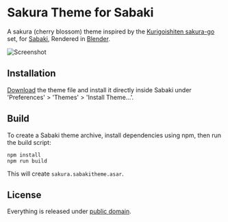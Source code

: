 # Sakura Theme for Sabaki

A sakura (cherry blossom) theme inspired by the [Kurigoishiten sakura-go](http://shop.kurokigoishi.co.jp/en/item/1912) set,
for [Sabaki](http://sabaki.yichuanshen.de/),
Rendered in [Blender](https://www.blender.org/).

![Screenshot](SakuraScreenshot.png)

## Installation

[Download](https://github.com/billhails/SabakiThemes/releases) the theme file and install it directly inside Sabaki
under 'Preferences' > 'Themes' > 'Install Theme...'.

## Build

To create a Sabaki theme archive, install dependencies using npm, then run the build script:

~~~
npm install
npm run build
~~~

This will create `sakura.sabakitheme.asar`.

## License

Everything is released under [public domain](http://creativecommons.org/publicdomain/zero/1.0/).
